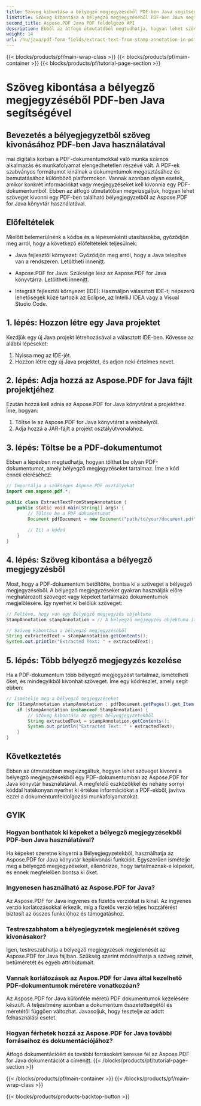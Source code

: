 ```yaml
---
title: Szöveg kibontása a bélyegző megjegyzéséből PDF-ben Java segítségével
linktitle: Szöveg kibontása a bélyegző megjegyzéséből PDF-ben Java segítségével
second_title: Aspose.PDF Java PDF feldolgozó API
description: Ebből az átfogó útmutatóból megtudhatja, hogyan lehet szöveget kivonni a bélyegjegyzetekből PDF-ben Java használatával. A hatékony PDF-dokumentum-feldolgozáshoz használja az Aspose.PDF for Java fájlt.
weight: 14
url: /hu/java/pdf-form-fields/extract-text-from-stamp-annotation-in-pdf-using-java/
---
```


{{< blocks/products/pf/main-wrap-class >}}
{{< blocks/products/pf/main-container >}}
{{< blocks/products/pf/tutorial-page-section >}}

# Szöveg kibontása a bélyegző megjegyzéséből PDF-ben Java segítségével


## Bevezetés a bélyegjegyzetből szöveg kivonásához PDF-ben Java használatával

mai digitális korban a PDF-dokumentumokkal való munka számos alkalmazás és munkafolyamat elengedhetetlen részévé vált. A PDF-ek szabványos formátumot kínálnak a dokumentumok megosztásához és bemutatásához különböző platformokon. Vannak azonban olyan esetek, amikor konkrét információkat vagy megjegyzéseket kell kivonnia egy PDF-dokumentumból. Ebben az átfogó útmutatóban megvizsgáljuk, hogyan lehet szöveget kivonni egy PDF-ben található bélyegjegyzetből az Aspose.PDF for Java könyvtár használatával.

## Előfeltételek

Mielőtt belemerülnénk a kódba és a lépésenkénti utasításokba, győződjön meg arról, hogy a következő előfeltételek teljesülnek:

-  Java fejlesztői környezet: Győződjön meg arról, hogy a Java telepítve van a rendszeren. Letöltheti innen[itt](https://www.java.com/download/).

-  Aspose.PDF for Java: Szüksége lesz az Aspose.PDF for Java könyvtárra. Letöltheti innen[itt](https://releases.aspose.com/pdf/java/).

- Integrált fejlesztői környezet (IDE): Használjon választott IDE-t; népszerű lehetőségek közé tartozik az Eclipse, az IntelliJ IDEA vagy a Visual Studio Code.

## 1. lépés: Hozzon létre egy Java projektet

Kezdjük egy új Java projekt létrehozásával a választott IDE-ben. Kövesse az alábbi lépéseket:

1. Nyissa meg az IDE-jét.
2. Hozzon létre egy új Java projektet, és adjon neki értelmes nevet.

## 2. lépés: Adja hozzá az Aspose.PDF for Java fájlt projektjéhez

Ezután hozzá kell adnia az Aspose.PDF for Java könyvtárat a projekthez. Íme, hogyan:

1. Töltse le az Aspose.PDF for Java könyvtárat a webhelyről.
2. Adja hozzá a JAR-fájlt a projekt osztályútvonalához.

## 3. lépés: Töltse be a PDF-dokumentumot

Ebben a lépésben megtudhatja, hogyan tölthet be olyan PDF-dokumentumot, amely bélyegző megjegyzéseket tartalmaz. Íme a kód ennek eléréséhez:

```java
// Importálja a szükséges Aspose.PDF osztályokat
import com.aspose.pdf.*;

public class ExtractTextFromStampAnnotation {
    public static void main(String[] args) {
        // Töltse be a PDF dokumentumot
        Document pdfDocument = new Document("path/to/your/document.pdf");
        
        // Itt a kódod
    }
}
```

## 4. lépés: Szöveg kibontása a bélyegző megjegyzésből

Most, hogy a PDF-dokumentum betöltötte, bontsa ki a szöveget a bélyegző megjegyzéséből. A bélyegző megjegyzéseket gyakran használják előre meghatározott szöveget vagy képeket tartalmazó dokumentumok megjelölésére. Így nyerhet ki belőlük szöveget:

```java
// Feltéve, hogy van egy Bélyegző megjegyzés objektuma
StampAnnotation stampAnnotation = // A bélyegző megjegyzés objektuma itt

// Szöveg kibontása a bélyegző megjegyzéséből
String extractedText = stampAnnotation.getContents();
System.out.println("Extracted Text: " + extractedText);
```

## 5. lépés: Több bélyegző megjegyzés kezelése

Ha a PDF-dokumentum több bélyegző megjegyzést tartalmaz, ismételheti őket, és mindegyikből kivonhat szöveget. Íme egy kódrészlet, amely segít ebben:

```java
// Ismételje meg a bélyegző megjegyzéseket
for (StampAnnotation stampAnnotation : pdfDocument.getPages().get_Item(1).getAnnotations()) {
    if (stampAnnotation instanceof StampAnnotation) {
        // Szöveg kibontása az egyes bélyegjegyzetekből
        String extractedText = stampAnnotation.getContents();
        System.out.println("Extracted Text: " + extractedText);
    }
}
```

## Következtetés

Ebben az útmutatóban megvizsgáltuk, hogyan lehet szöveget kivonni a bélyegző megjegyzésekből egy PDF-dokumentumban az Aspose.PDF for Java könyvtár használatával. A megfelelő eszközökkel és néhány sornyi kóddal hatékonyan nyerhet ki értékes információkat a PDF-ekből, javítva ezzel a dokumentumfeldolgozási munkafolyamatokat.

## GYIK

### Hogyan bonthatok ki képeket a bélyegző megjegyzésekből PDF-ben Java használatával?

Ha képeket szeretne kinyerni a Bélyegjegyzetekből, használhatja az Aspose.PDF for Java könyvtár képkivonási funkcióit. Egyszerűen ismételje meg a bélyegző megjegyzéseket, ellenőrizze, hogy tartalmaznak-e képeket, és ennek megfelelően bontsa ki őket.

### Ingyenesen használható az Aspose.PDF for Java?

Az Aspose.PDF for Java ingyenes és fizetős verziókat is kínál. Az ingyenes verzió korlátozásokkal érkezik, míg a fizetős verzió teljes hozzáférést biztosít az összes funkcióhoz és támogatáshoz.

### Testreszabhatom a bélyegjegyzetek megjelenését szöveg kivonásakor?

Igen, testreszabhatja a bélyegző megjegyzések megjelenését az Aspose.PDF for Java fájlban. Szükség szerint módosíthatja a szöveg színét, betűméretét és egyéb attribútumait.

### Vannak korlátozások az Aspos.PDF for Java által kezelhető PDF-dokumentumok méretére vonatkozóan?

Az Aspose.PDF for Java különféle méretű PDF dokumentumok kezelésére készült. A teljesítmény azonban a dokumentum összetettségétől és méretétől függően változhat. Javasoljuk, hogy tesztelje az adott felhasználási esetet.

### Hogyan férhetek hozzá az Aspose.PDF for Java további forrásaihoz és dokumentációjához?

 Átfogó dokumentációért és további forrásokért keresse fel az Aspose.PDF for Java dokumentációt a címen[itt](https://reference.aspose.com/pdf/java/).
{{< /blocks/products/pf/tutorial-page-section >}}

{{< /blocks/products/pf/main-container >}}
{{< /blocks/products/pf/main-wrap-class >}}

{{< blocks/products/products-backtop-button >}}
